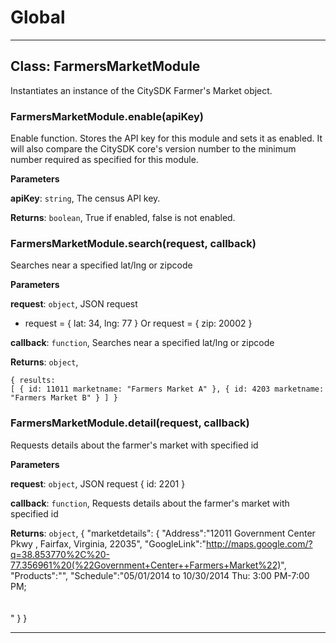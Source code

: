 # Global





* * *

## Class: FarmersMarketModule
Instantiates an instance of the CitySDK Farmer's Market object.

### FarmersMarketModule.enable(apiKey) 

Enable function. Stores the API key for this module and sets it as enabled.  It will also compare the CitySDK core's version number to the minimum number required as specified for this module.

**Parameters**

**apiKey**: `string`, The census API key.

**Returns**: `boolean`, True if enabled, false is not enabled.

### FarmersMarketModule.search(request, callback) 

Searches near a specified lat/lng or zipcode

**Parameters**

**request**: `object`, JSON request * request = { lat: 34, lng: 77 }Orrequest = { zip: 20002 }

**callback**: `function`, Searches near a specified lat/lng or zipcode

**Returns**: `object`, <pre><code>{     results: [         {             id: 11011             marketname: "Farmers Market A"         },         {             id: 4203             marketname: "Farmers Market B"         }     ]}</code></pre>

### FarmersMarketModule.detail(request, callback) 

Requests details about the farmer's market with specified id

**Parameters**

**request**: `object`, JSON request{                     id: 2201                 }

**callback**: `function`, Requests details about the farmer's market with specified id

**Returns**: `object`, {     "marketdetails": {                     "Address":"12011 Government Center Pkwy , Fairfax, Virginia, 22035",                     "GoogleLink":"http://maps.google.com/?q=38.853770%2C%20-77.356961%20(%22Government+Center++Farmers+Market%22)",                     "Products":"",                     "Schedule":"05/01/2014 to 10/30/2014 Thu: 3:00 PM-7:00 PM;<br> <br> <br> "                     }}



* * *










